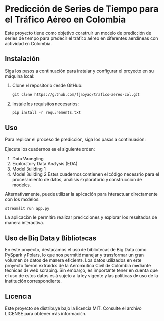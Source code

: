 # Predicción de Series de Tiempo para el Tráfico Aéreo en Colombia

Este proyecto tiene como objetivo construir un modelo de predicción de series de tiempo para predecir el tráfico aéreo en diferentes aerolíneas con actividad en Colombia.

## Instalación
Siga los pasos a continuación para instalar y configurar el proyecto en su máquina local:

1. Clone el repositorio desde GitHub:
   ```
   git clone https://github.com/fjmoyao/trafico-aereo-col.git
   ```
2. Instale los requisitos necesarios:
   ```
   pip install -r requirements.txt
   ```
   
## Uso
Para replicar el proceso de predicción, siga los pasos a continuación:

Ejecute los cuadernos en el siguiente orden:

1. Data Wrangling
2. Exploratory Data Analysis (EDA)
3. Model Building 1
4. Model Building 2
Estos cuadernos contienen el código necesario para el procesamiento de datos, análisis exploratorio y construcción de modelos.

Alternativamente, puede utilizar la aplicación para interactuar directamente con los modelos:
   ```
   streamlit run app.py
   ```

La aplicación le permitirá realizar predicciones y explorar los resultados de manera interactiva.

## Uso de Big Data y Bibliotecas

En este proyecto, destacamos el uso de bibliotecas de Big Data como PySpark y Polars, lo que nos permitió manejar y transformar un gran volumen de datos de manera eficiente. Los datos utilizados en este proyecto fueron extraídos de la Aeronáutica Civil de Colombia mediante técnicas de web scraping. Sin embargo, es importante tener en cuenta que el uso de estos datos está sujeto a la ley vigente y las políticas de uso de la institución correspondiente.

## Licencia

Este proyecto se distribuye bajo la licencia MIT. Consulte el archivo LICENSE para obtener más información.


